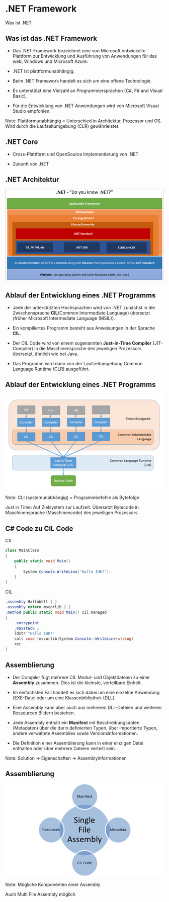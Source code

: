 # .NET Framework

Was ist .NET


<!-- .slide: class="left" -->
## Was ist das .NET Framework

* Das .NET Framework bezeichnet eine von Microsoft entwickelte Plattform zur Entwicklung und Ausführung von Anwendungen für das web, Windows und Microsoft Azure.

* .NET ist plattformunabhängig.

* Beim .NET Framework handelt es sich um eine offene Technologie.

* Es unterstützt eine Vielzahl an Programmiersprachen (C#, F# and Visual Basic).

* Für die Entwicklung von .NET Anwendungen wird von Microsoft Visual Studio empfohlen.

Note: Plattformunabhängig = Unterschied in Architektur, Prozessor und OS. Wird durch die Laufzeitumgebung (CLR) gewährleistet.


<!-- .slide: class="left" -->
## .NET Core

* Cross-Plattform und OpenSource Implementierung von .NET

* Zukunft von .NET


<!-- .slide: class="left" -->
## .NET Architektur

![DotNet Architektur](Images/DotNetArchitecture.png)

<!-- .slide: class="left" -->
## Ablauf der Entwicklung eines .NET Programms

* Jede der unterstützten Hochsprachen wird von .NET zunächst in die Zwischensprache **CIL**(Common Intermediate Language) übersetzt (früher Microsoft Intermediate Language (MSIL)).

* Ein kompiliertes Programm besteht aus Anweisungen in der Sprache **CIL**.

* Der CIL Code wird von einem sogenannten **Just-in-Time Compiler** (JIT-Compiler) in die Maschinensprache des jeweiligen Prozessors übersetzt, ähnlich wie bei Java.

* Das Programm wird dann von der Laufzeitumgebung Common Language Runtime (CLR) ausgeführt.


<!-- .slide: class="left" -->
## Ablauf der Entwicklung eines .NET Programms

![DotNet Compiler CIL zu nativem Code](Images/DotNetCILCompiler.png)

Note: CLI (systemunabhängig) = Programmbefehle als Bytefolge

Just in Time: Auf Zielsystem zur Laufzeit. Übersetzt Bytecode in Maschinensprache (Maschinencode) des jeweiligen Prozessors.


<!-- .slide: class="left" -->
## C\# Code zu CIL Code

C#

```csharp
class MainClass
{
    public static void Main()
    {
        System.Console.WriteLine("Hallo IHK!");
    }
}
```

CIL

```csharp
.assembly HalloWelt { }
.assembly extern mscorlib { }
.method public static void Main() cil managed
{
    .entrypoint
    .maxstack 1
    ldstr "Hallo IHK!"
    call void [mscorlib]System.Console::WriteLine(string)
    ret
}
```


<!-- .slide: class="left" -->
## Assemblierung

* Der Compiler fügt mehrere CIL Modul- und Objektdateien zu einer **Assembly** zusammen. Dies ist die kleinste, verteilbare Einheit.

* Im einfachsten Fall handelt es sich dabei um eine einzelne Anwendung (EXE-Datei oder um eine Klassenbibliothek (DLL).

* Eine Assembly kann aber auch aus mehreren DLL-Dateien und weiteren Ressourcen Bildern bestehen.

* Jede Assembly enthält ein **Manifest** mit Beschreibungsdaten (Metadaten) über die darin definierten Typen, über importierte Typen, andere verwaltete Assemblies sowie Versionsinformationen.

* Die Definition einer Assemblierung kann in einer einzigen Datei enthalten oder über mehrere Dateien verteilt sein.

Note: Solution -> Eigenschaften -> Assemblyinformationen


<!-- .slide: class="left" -->
## Assemblierung

![Single File Assembly](Images/SingleFileAssembly.png)

Note: Mögliche Komponenten einer Assembly

Auch Multi FIle Assembly möglich